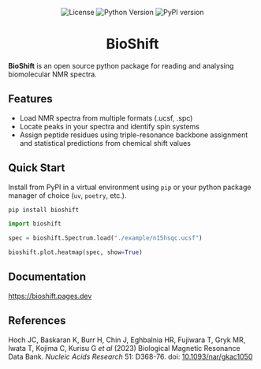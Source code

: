 <p align="center"> 
<img src="https://img.shields.io/badge/license-MIT-blue" alt="License"/> 
<img src="https://img.shields.io/badge/python-3.11%2b-blue" alt="Python Version"/>
<img src="https://img.shields.io/pypi/v/bioshift?color=green" alt="PyPI version"/>
</p>

<h1 align="center">BioShift</h1>

**BioShift** is an open source python package for reading and analysing biomolecular NMR spectra.

## Features
- Load NMR spectra from multiple formats (.ucsf, .spc)
- Locate peaks in your spectra and identify spin systems
- Assign peptide residues using triple-resonance backbone assignment and statistical predictions from chemical shift values

## Quick Start
Install from PyPI in a virtual environment using `pip` or your python package manager of choice (`uv`, `poetry`, etc.). 

```bash
pip install bioshift
```

```python
import bioshift

spec = bioshift.Spectrum.load("./example/n15hsqc.ucsf")

bioshift.plot.heatmap(spec, show=True)
```

## Documentation
https://bioshift.pages.dev

References
---
Hoch JC, Baskaran K, Burr H, Chin J, Eghbalnia HR, Fujiwara T, Gryk MR, Iwata T, Kojima C, Kurisu G *et al* (2023) Biological Magnetic Resonance Data Bank. *Nucleic Acids Research* 51: D368-76. doi: [10.1093/nar/gkac1050](https://doi.org/10.1093/nar/gkac1050)
